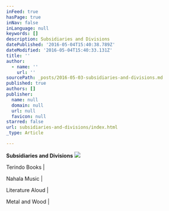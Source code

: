 ```yaml
---
inFeed: true
hasPage: true
inNav: false
inLanguage: null
keywords: []
description: Subsidiaries and Divisions
datePublished: '2016-05-04T15:40:38.789Z'
dateModified: '2016-05-04T15:40:33.131Z'
title: ''
author:
  - name: ''
    url: ''
sourcePath: _posts/2016-05-03-subsidiaries-and-divisions.md
published: true
authors: []
publisher:
  name: null
  domain: null
  url: null
  favicon: null
starred: false
url: subsidiaries-and-divisions/index.html
_type: Article

---
```

**Subsidiaries and Divisions**
![](https://s3-us-west-2.amazonaws.com/the-grid-img/p/d4d1d415f749411f5c8c3727a37a101c7256b21a.png)

Terindo Books | 

Nahala Music |

Literature Aloud | 

Metal and Wood |